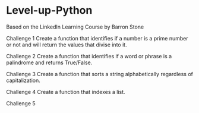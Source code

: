 # Level-up-Python
Based on the LinkedIn Learning Course by Barron Stone

Challenge 1
    Create a function that identifies if a number is a prime number or not and will return the values that divise into it.

Challenge 2
    Create a function that identifies if a word or phrase is a palindrome and returns True/False.

Challenge 3
    Create a function that sorts a string alphabetically regardless of capitalization.

Challenge 4
    Create a function that indexes a list.

Challenge 5
